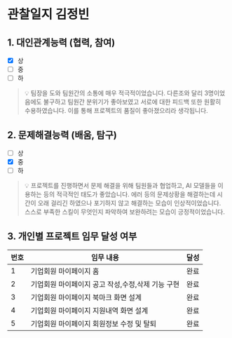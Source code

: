 # 관찰일지 김정빈
## 1. 대인관계능력 (협력, 참여)

- [x] 상
- [ ] 중
- [ ] 하

> 💡 팀장을 도와 팀원간의 소통에 매우 적극적이었습니다. 다른조와 달리 3명이었음에도 불구하고 팀원간 분위기가 좋아보였고 서로에 대한 피드백 또한 원활히 수용하였습니다. 이를 통해 프로젝트의 품질이 좋아졌으리라 생각됩니다.

## 2. 문제해결능력 (배움, 탐구)

- [ ] 상
- [x] 중
- [ ] 하

> 💡 프로젝트를 진행하면서 문제 해결을 위해 팀원들과 협업하고, AI 모델들을 이용하는 등의 적극적인 태도가 좋았습니다. 에러 등의 문제상황을 해결하는데 시간이 오래 걸리긴 하였으나 포기하지 않고 해결하는 모습이 인상적이었습니다. 스스로 부족한 스킬이 무엇인지 파악하여 보완하려는 모습이 긍정적이었습니다.

## 3. 개인별 프로젝트 임무 달성 여부

| 번호  | 임무 내용                        | 달성  |
| --- | ---------------------------- | --- |
| 1   | 기업회원 마이페이지 홈                 | 완료  |
| 2   | 기업회원 마이페이지 공고 작성,수정,삭제 기능 구현 | 완료  |
| 3   | 기업회원 마이페이지 북마크 화면 설계         | 완료  |
| 4   | 기업회원 마이페이지 지원내역 화면 설계        | 완료  |
| 5   | 기업회원 마이페이지 회원정보 수정 및 탈퇴      | 완료  |

